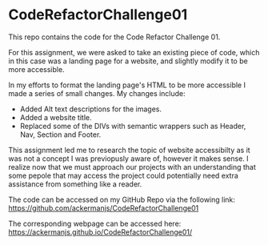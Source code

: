 # CodeRefactorChallenge01
This repo contains the code for the Code Refactor Challenge 01.

For this assignment, we were asked to take an existing piece of code, which in this case was a landing page for a website, and slightly modify it to be more accessible.

In my efforts to format the landing page's HTML to be more accessible I made a series of small changes.
My changes include:
- Added Alt text descriptions for the images.
- Added a website title.
- Replaced some of the DIVs with semantic wrappers such as Header, Nav, Section and Footer.

This assignment led me to research the topic of website accessibilty as it was not a concept I was previopusly aware of, however it makes sense. I realize now that we must approach our projects with an understanding that some pepole that may access the project could potentially need extra assistance from something like a reader.

The code can be accessed on my GitHub Repo via the following link: 
    https://github.com/ackermanjs/CodeRefactorChallenge01

The corresponding webpage can be accessed here:
    https://ackermanjs.github.io/CodeRefactorChallenge01/
